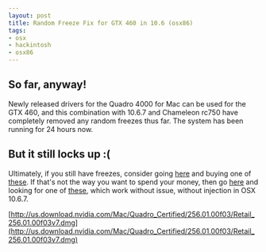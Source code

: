 ```yaml
--- 
layout: post
title: Random Freeze Fix for GTX 460 in 10.6 (osx86)
tags: 
- osx
- hackintosh
- osx86
---
```


## So far, anyway!

Newly released drivers for the Quadro 4000 for Mac can be used for the GTX 460, and this combination with 10.6.7 and Chameleon rc750 have completely removed any random freezes thus far. The system has been running for 24 hours now. 

## But it still locks up :(

Ultimately, if you still have freezes, consider going [here](http://apple.com) and buying one of [these](http://store.apple.com/us/browse/home/shop_mac/family/mac_mini). If that's not the way you want to spend your money, then go [here](http://ebay.com) and looking for one of [these](http://www.amd.com/us/products/desktop/graphics/ati-radeon-hd-5000/hd-5870/Pages/ati-radeon-hd-5870-overview.aspx), which work without issue, without injection in OSX 10.6.7.

[http://us.download.nvidia.com/Mac/Quadro_Certified/256.01.00f03/Retail_256.01.00f03v7.dmg](http://us.download.nvidia.com/Mac/Quadro_Certified/256.01.00f03/Retail_256.01.00f03v7.dmg)